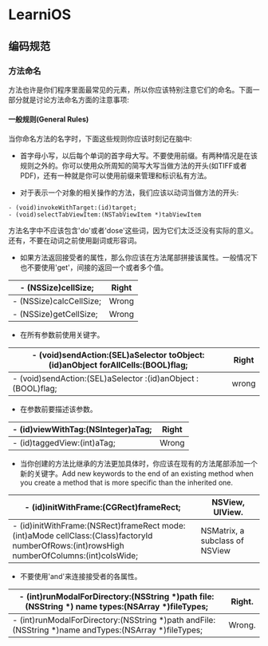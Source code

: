 # LearniOS

## 编码规范

### 方法命名

方法也许是你们程序里面最常见的元素，所以你应该特别注意它们的命名。下面一部分就是讨论方法命名方面的注意事项:

#### 一般规则(General Rules)

当你命名方法的名字时，下面这些规则你应该时刻记在脑中:

* 首字母小写，以后每个单词的首字母大写。不要使用前缀。有两种情况是在该规则之外的。你可以使用众所周知的简写大写当做方法的开头(如TIFF或者PDF)，还有一种就是你可以使用前缀来管理和标识私有方法。

* 对于表示一个对象的相关操作的方法，我们应该以动词当做方法的开头:

```
- (void)invokeWithTarget:(id)target;
- (void)selectTabViewItem:(NSTabViewItem *)tabViewItem
```

方法名字中不应该包含'do'或者'dose'这些词，因为它们太泛泛没有实际的意义。还有，不要在动词之前使用副词或形容词。

* 如果方法返回接受者的属性，那么你应该在方法尾部拼接该属性。一般情况下也不要使用'get'，间接的返回一个或者多个值。

|- (NSSize)cellSize;|Right|
|----|----|
|- (NSSize)calcCellSize;|Wrong|
|- (NSSize)getCellSize;|Wrong|

* 在所有参数前使用关键字。

|- (void)sendAction:(SEL)aSelector toObject:(id)anObject forAllCells:(BOOL)flag;|Right|
|----|----|
|- (void)sendAction:(SEL)aSelector :(id)anObject :(BOOL)flag;|wrong|

* 在参数前要描述该参数。

|- (id)viewWithTag:(NSInteger)aTag;|Right|
|----|----|
|- (id)taggedView:(int)aTag;|Wrong|

* 当你创建的方法比继承的方法更加具体时，你应该在现有的方法尾部添加一个新的关键字。Add new keywords to the end of an existing method when you create a method that is more specific than the inherited one.

|- (id)initWithFrame:(CGRect)frameRect;|NSView, UIView.|
|----|----|
|- (id)initWithFrame:(NSRect)frameRect mode:(int)aMode cellClass:(Class)factoryId numberOfRows:(int)rowsHigh numberOfColumns:(int)colsWide;|NSMatrix, a subclass of NSView|

* 不要使用'and'来连接接受者的各属性。

|- (int)runModalForDirectory:(NSString *)path file:(NSString *) name types:(NSArray *)fileTypes;|Right.|
|----|----|
|- (int)runModalForDirectory:(NSString *)path andFile:(NSString *)name andTypes:(NSArray *)fileTypes;|Wrong.|



